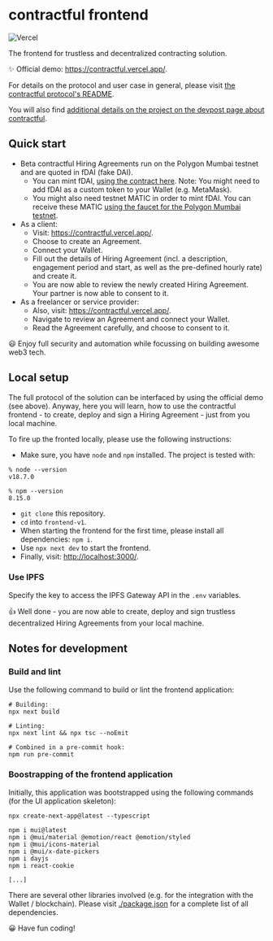 # contractful frontend

![Vercel](https://vercelbadge.vercel.app/api/Mijail-Piekarz/contractful-frontend-v1)

The frontend for trustless and decentralized contracting solution.

✨ Official demo: <https://contractful.vercel.app/>.

For details on the protocol and user case in general, please visit [the contractful protocol's README](https://github.com/contractful/protocol-v1).

You will also find [additional details on the project on the devpost page about contractful](https://devpost.com/TODO).

## Quick start

- Beta contractful Hiring Agreements run on the Polygon Mumbai testnet and are quoted in fDAI (fake DAI).
  - You can mint fDAI, [using the contract here](https://mumbai.polygonscan.com/address/0x10055ef62E88eF68b5011F4c7b5Ab9B99f00BB40#writeContract). Note: You might need to add fDAI as a custom token to your Wallet (e.g. MetaMask).
  - You might also need testnet MATIC in order to mint fDAI. You can receive these MATIC [using the faucet for the Polygon Mumbai testnet](https://faucet.polygon.technology/).
- As a client:
  - Visit: <https://contractful.vercel.app/>.
  - Choose to create an Agreement.
  - Connect your Wallet.
  - Fill out the details of Hiring Agreement (incl. a description, engagement period and start, as well as the pre-defined hourly rate) and create it.
  - You are now able to review the newly created Hiring Agreement. Your partner is now able to consent to it.
- As a freelancer or service provider:
  - Also, visit: <https://contractful.vercel.app/>.
  - Navigate to review an Agreement and connect your Wallet.
  - Read the Agreement carefully, and choose to consent to it.

😃 Enjoy full security and automation while focussing on building awesome web3 tech.

## Local setup

The full protocol of the solution can be interfaced by using the official demo (see above). Anyway, here you will learn, how to use the contractful frontend - to create, deploy and sign a Hiring Agreement - just from you local machine.

To fire up the fronted locally, please use the following instructions:

- Make sure, you have `node` and `npm` installed. The project is tested with:

```
% node --version
v18.7.0

% npm --version
8.15.0
```

- `git clone` this repository.
- `cd` into `frontend-v1`.
- When starting the frontend for the first time, please install all dependencies: `npm i`.
- Use `npx next dev` to start the frontend.
- Finally, visit: <http://localhost:3000/>.

### Use IPFS

Specify the key to access the IPFS Gateway API in the `.env` variables.

👍 Well done - you are now able to create, deploy and sign trustless decentralized Hiring Agreements from your local machine.

## Notes for development

### Build and lint

Use the following command to build or lint the frontend application:

```
# Building:
npx next build

# Linting:
npx next lint && npx tsc --noEmit

# Combined in a pre-commit hook:
npm run pre-commit
```

### Boostrapping of the frontend application

Initially, this application was bootstrapped using the following commands (for the UI application skeleton):

```
npx create-next-app@latest --typescript

npm i mui@latest
npm i @mui/material @emotion/react @emotion/styled
npm i @mui/icons-material
npm i @mui/x-date-pickers
npm i dayjs
npm i react-cookie

[...]
```

There are several other libraries involved (e.g. for the integration with the Wallet / blockchain). Please visit [./package.json](./package.json) for a complete list of all dependencies.

😀 Have fun coding!
